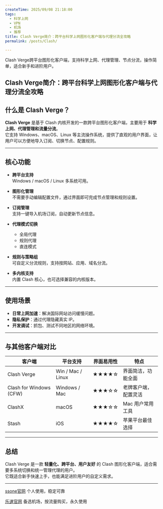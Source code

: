 ```yaml
---
createTime: 2025/09/08 21:18:00
tags:
  - 科学上网
  - VPN
  - 机场
  - 推荐
title: Clash Verge简介：跨平台科学上网图形化客户端与代理分流全攻略
permalink: /posts/Clash/

---
```


Clash Verge跨平台图形化客户端，支持科学上网、代理管理、节点分流，操作简单，适合新手和进阶用户。

<!-- more -->
## Clash Verge简介：跨平台科学上网图形化客户端与代理分流全攻略

## 什么是 Clash Verge？

**Clash Verge** 是基于 Clash 内核开发的一款跨平台图形化客户端，主要用于 **科学上网、代理管理和流量分流**。  
它支持 Windows、macOS、Linux 等主流操作系统，提供了直观的用户界面，让用户可以方便地导入订阅、切换节点、配置规则。

---

## 核心功能

- **跨平台支持**  
  Windows / macOS / Linux 多系统可用。

- **图形化管理**  
  不需要手动编辑配置文件，通过界面即可完成节点管理和规则设置。

- **订阅管理**  
  支持一键导入机场订阅，自动更新节点信息。

- **代理模式切换**  
  - 全局代理  
  - 规则代理  
  - 直连模式  

- **规则与策略组**  
  可自定义分流规则，支持按网站、应用、域名分流。

- **多内核支持**  
  内置 Clash 核心，也可选择兼容的内核版本。

---

## 使用场景

- **日常上网加速**：解决国际网站访问缓慢问题。  
- **隐私保护**：通过代理隐藏真实 IP。  
- **开发调试**：抓包、测试不同地区的网络环境。  

---

## 与其他客户端对比

| 客户端       | 平台支持        | 界面易用性 | 特点                   |
|--------------|----------------|------------|------------------------|
| Clash Verge  | Win / Mac / Linux | ★★★★☆     | 界面简洁，功能全面     |
| Clash for Windows (CFW) | Windows / Mac | ★★★☆☆     | 老牌客户端，配置灵活   |
| ClashX       | macOS          | ★★★☆☆     | Mac 用户常用工具       |
| Stash        | iOS            | ★★★★☆     | 苹果平台最佳选择       |

---

## 总结

Clash Verge 是一款 **轻量化、跨平台、用户友好** 的 Clash 图形化客户端，适合需要多系统切换和统一管理代理的用户。  
它既适合新手快速上手，也能满足进阶用户的自定义需求。

---

[ssone官网](https://hello-ssone.com/register?aff=QpXdVaKY) 个人使用，稳定可靠

[乐速官网](https://www.luxd.uk/#/register?code=mquP7UE5) 备选机场，按流量购买，永久使用
